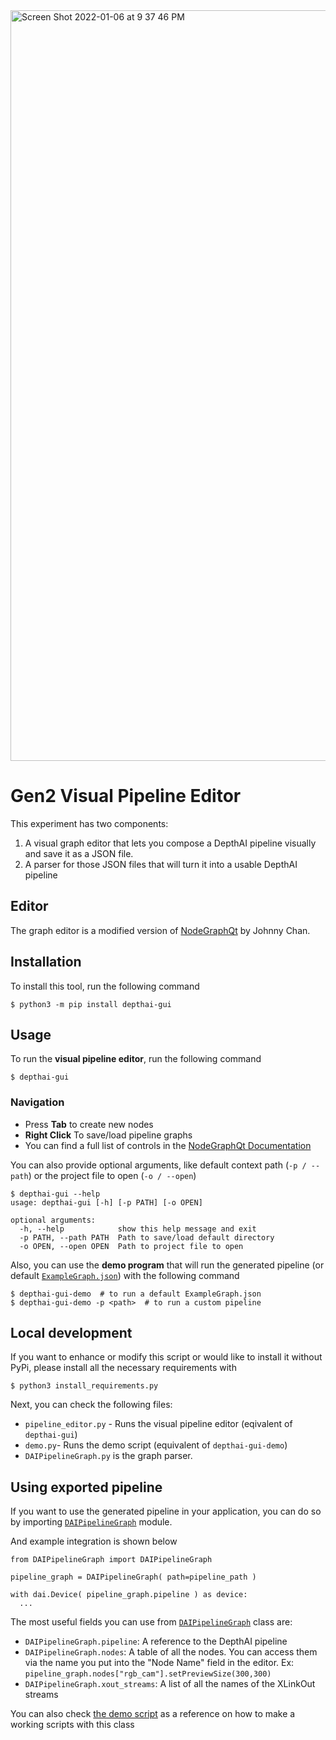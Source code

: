 <img width="1201" alt="Screen Shot 2022-01-06 at 9 37 46 PM" src="https://user-images.githubusercontent.com/6503621/148497367-26ff816c-8a81-443c-9c4e-f598aa316885.png">

# Gen2 Visual Pipeline Editor
This experiment has two components:
1. A visual graph editor that lets you compose a DepthAI pipeline visually and save it as a JSON file.
2. A parser for those JSON files that will turn it into a usable DepthAI pipeline


## Editor 
The graph editor is a modified version of [NodeGraphQt](https://github.com/jchanvfx/NodeGraphQt) by Johnny Chan.

## Installation

To install this tool, run the following command

```
$ python3 -m pip install depthai-gui
```

## Usage

To run the **visual pipeline editor**, run the following command

```
$ depthai-gui
```

### Navigation
- Press **Tab** to create new nodes
- **Right Click** To save/load pipeline graphs
- You can find a full list of controls in the [NodeGraphQt Documentation](https://jchanvfx.github.io/NodeGraphQt/api/html/examples/ex_overview.html) 

You can also provide optional arguments, like default context path (`-p / --path`) or the project file to open (`-o / --open`)

```
$ depthai-gui --help
usage: depthai-gui [-h] [-p PATH] [-o OPEN]

optional arguments:
  -h, --help            show this help message and exit
  -p PATH, --path PATH  Path to save/load default directory
  -o OPEN, --open OPEN  Path to project file to open
```

Also, you can use the **demo program** that will run the generated pipeline (or default [`ExampleGraph.json`](https://github.com/luxonis/depthai-gui/blob/master/ExampleGraph.json)) with the following command

```
$ depthai-gui-demo  # to run a default ExampleGraph.json
$ depthai-gui-demo -p <path>  # to run a custom pipeline
```

## Local development

If you want to enhance or modify this script or would like to install it without PyPi, please install all the necessary requirements with

```
$ python3 install_requirements.py
```

Next, you can check the following files:

 - `pipeline_editor.py` - Runs the visual pipeline editor (eqivalent of `depthai-gui`)
 - `demo.py`- Runs the demo script (equivalent of `depthai-gui-demo`)
 - `DAIPipelineGraph.py` is the graph parser.


## Using exported pipeline

If you want to use the generated pipeline in your application, you can do so by importing [`DAIPipelineGraph`](https://github.com/luxonis/depthai-gui/blob/master/DAIPipelineGraph.py) module.

And example integration is shown below

```
from DAIPipelineGraph import DAIPipelineGraph

pipeline_graph = DAIPipelineGraph( path=pipeline_path )

with dai.Device( pipeline_graph.pipeline ) as device:
  ...
```

The most useful fields you can use from [`DAIPipelineGraph`](https://github.com/luxonis/depthai-gui/blob/master/DAIPipelineGraph.py) class are:
- `DAIPipelineGraph.pipeline`: A reference to the DepthAI pipeline
- `DAIPipelineGraph.nodes`: A table of all the nodes. You can access them via the name you put into the "Node Name" field in the editor. Ex: `pipeline_graph.nodes["rgb_cam"].setPreviewSize(300,300)`
- `DAIPipelineGraph.xout_streams`: A list of all the names of the XLinkOut streams

You can also check [the demo script](https://github.com/luxonis/depthai-gui/blob/master/demo.py) as a reference on how to make a working scripts with this class
